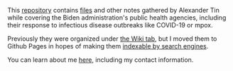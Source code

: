 This [repository](https://github.com/tinalexander/notes/tree/main) contains [files](https://github.com/tinalexander/notes-by-alexander-tin/tree/main/attachments) and other notes gathered by Alexander Tin while covering the Biden administration's public health agencies, including their response to infectious disease outbreaks like COVID-19 or mpox.

Previously they were organized under [the Wiki tab](https://github.com/tinalexander/notes/wiki/About-these-notes), but I moved them to Github Pages in hopes of making them [indexable by search engines](https://docs.github.com/en/communities/documenting-your-project-with-wikis/about-wikis#:~:text=Note%3A%20Search,a%20public%20repository.).

You can learn about me [here](https://github.com/tinalexander), including my contact information.
